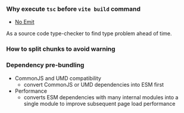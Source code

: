 ### Why execute `tsc` before `vite build` command

* [No Emit](https://www.typescriptlang.org/tsconfig/#noEmit)

As a source code type-checker to find type problem ahead of time.

### How to split chunks to avoid warning

### Dependency pre-bundling

* CommonJS and UMD compatibility
  * convert CommonJS or UMD dependencies into ESM first
* Performance
  * converts ESM dependencies with many internal modules into a single module to improve subsequent page load performance
